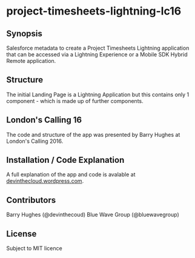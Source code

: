 # project-timesheets-lightning-lc16

## Synopsis

Salesforce metadata to create a Project Timesheets Lightning application that can be accessed via a Lightning Experience or a Mobile SDK Hybrid Remote application.  

## Structure

The initial Landing Page is a Lightning Application but this contains only 1 component - which is made up of further components.

## London's Calling 16

The code and structure of the app was presented by Barry Hughes at London's Calling 2016.

## Installation / Code Explanation

A full explanation of the app and code is avalable at [devinthecloud.wordpress.com](https://devinthecloud.wordpress.com/2016/02/05/londonscalling-lightning-single-page-application/).

## Contributors

Barry Hughes (@devinthecoud)
Blue Wave Group (@bluewavegroup)

## License

Subject to MIT licence
